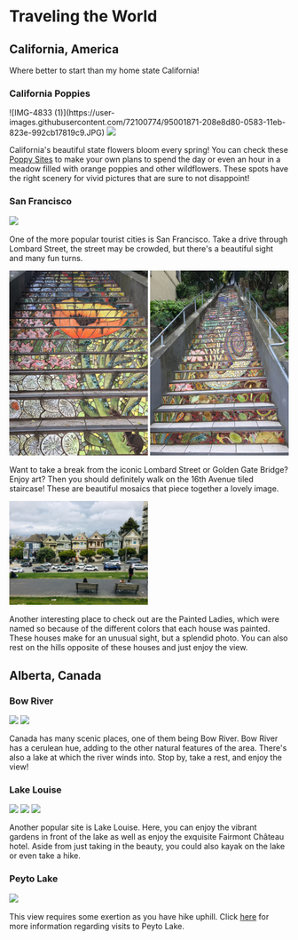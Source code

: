 <html>
  <head>
    <!--Links for Fonts -->
    <link
      href="https://fonts.googleapis.com/css2?family=Comfortaa:wght@400;500&display=swap"
      rel="stylesheet"
    />
    <link
      href="https://fonts.googleapis.com/css2?family=PT+Sans&display=swap"
      rel="stylesheet"
    />
  </head>
  <body>
        <h1>Traveling the World</h1>
        <h2>California, America</h2>
        <p> Where better to start than my home state California!</p>
      <h3>California Poppies</h3>
        ![IMG-4833 (1)](https://user-images.githubusercontent.com/72100774/95001871-208e8d80-0583-11eb-823e-992cb17819c9.JPG)
      <img
           src="https://cdn.glitch.com/6530bb02-c426-43ef-bcde-ea4b8b02e45f%2FIMG-4282%20(1).jpg?v=1601699842164"
           ,
           width="250"
           />
        <p>
          California's beautiful state flowers bloom every spring! You can check these
          <a
            href="https://www.tripping.com/guides/places-to-see-california-super-blooms"
            >Poppy Sites</a
          > to make your own plans to spend the day or even an hour in a meadow filled with orange poppies and other wildflowers. These spots have the right scenery for vivid pictures that are sure to not disappoint!
        </p>
    <h3>San Francisco</h3>
        <img
          src="https://cdn.glitch.com/6530bb02-c426-43ef-bcde-ea4b8b02e45f%2FIMG-4550.JPG?v=1601699728342"
          ,
          width="250"
        />
        <p>
          One of the more popular tourist cities is San Francisco. Take a drive through Lombard Street, the street may be crowded, but there's a beautiful sight and many fun turns.        </p>
        <img
          src="IMG-4568 (1).jpg"
          ,
          width="250"
        />
    <img
         src="IMG-4569 (1).JPG"
         ,
         width="250"
         />
        <p>
          Want to take a break from the iconic Lombard Street or Golden Gate Bridge? Enjoy art? Then you should definitely walk on the 16th Avenue tiled staircase! These are beautiful mosaics that piece together a lovely image.          
        </p>
    <img
         src="IMG-4570 (1).jpg"
         ,
         width="250"
         />
    <p>Another interesting place to check out are the Painted Ladies, which were named so because of the different colors that each house was painted. These houses make for an unusual sight, but a splendid photo. You can also rest on the hills opposite of these houses and just enjoy the view. </p>
    <h2> Alberta, Canada </h2>
    <h3>Bow River</h3>
    <img
         src="https://cdn.glitch.com/6530bb02-c426-43ef-bcde-ea4b8b02e45f%2FIMG-4760%20(1).JPG?v=1601748742348"
         ,
         width="250"
         />
    <img
         src="https://cdn.glitch.com/6530bb02-c426-43ef-bcde-ea4b8b02e45f%2FIMG-4785.JPG?v=1601748645456"
         ,
         width="250"
         />
    <p>Canada has many scenic places, one of them being Bow River. Bow River has a cerulean hue, adding to the other natural features of the area. There's also a lake at which the river winds into. Stop by, take a rest, and enjoy the view!</p>
    <h3> Lake Louise</h3>
    <img
         src="https://cdn.glitch.com/6530bb02-c426-43ef-bcde-ea4b8b02e45f%2FIMG-4799.JPG?v=1601748622585"
         ,
         width="250"
         />
    <img
         src="https://cdn.glitch.com/6530bb02-c426-43ef-bcde-ea4b8b02e45f%2FIMG-4798.JPG?v=1601750596771"
         ,
         width="250"
         />
    <img
         src="https://cdn.glitch.com/6530bb02-c426-43ef-bcde-ea4b8b02e45f%2FIMG-4833%20(1).JPG?v=1601751451038"
         ,
         width="250"
         />
    <p> Another popular site is Lake Louise. Here, you can enjoy the vibrant gardens in front of the lake as well as enjoy the exquisite Fairmont Château hotel. Aside from just taking in the beauty, you could also kayak on the lake or even take a hike.</p>
    <h3>Peyto Lake</h3>
    <img
         src="https://cdn.glitch.com/6530bb02-c426-43ef-bcde-ea4b8b02e45f%2FIMG-4827.JPG?v=1601748723319"
         ,
         width= "250"
         />
    <p>This view requires some exertion as you have hike uphill. Click <a href="https://www.todocanada.ca/city/banff/listing/peyto-lake-banff-national-park/#:~:text=Peyto%20lake%20is%20located%20on,paved%20path%20to%20the%20lookout.">here</a> for more information regarding visits to Peyto Lake.</p>
    <h1>
  </body>
</html>
